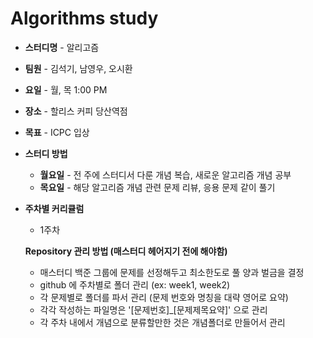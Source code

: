 <h1> Algorithms study</h1>

-	**스터디명** -  알리고즘

-	**팀원** - 김석기, 남영우, 오시환

-	**요일** - 월, 목 1:00 PM

-	**장소** - 할리스 커피 당산역점

-	**목표** - ICPC 입상

-	**스터디 방법**

	-	**월요일** - 전 주에 스터디서 다룬 개념 복습, 새로운 알고리즘 개념 공부
	-	**목요일** - 해당 알고리즘 개념 관련 문제 리뷰, 응용 문제 같이 풀기

-	**주차별 커리큘럼**

	-	1주차 
	
	**Repository 관리 방법 (매스터디 헤어지기 전에 해야함)**

	-	매스터디 백준 그룹에 문제를 선정해두고 최소한도로 풀 양과 벌금을 결정
	-	github 에 주차별로 폴더 관리 (ex: week1, week2)
	-	각 문제별로 폴더를 파서 관리 (문제 번호와 명칭을 대략 영어로 요약)
	-	각각 작성하는 파일명은 '[문제번호]_[문제제목요약]' 으로 관리
	-	각 주차 내에서 개념으로 분류할만한 것은 개념폴더로 만들어서 관리	

